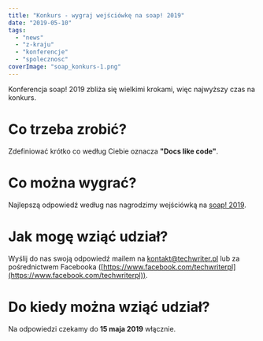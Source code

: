 ```yaml
---
title: "Konkurs - wygraj wejściówkę na soap! 2019"
date: "2019-05-10"
tags:
  - "news"
  - "z-kraju"
  - "konferencje"
  - "spolecznosc"
coverImage: "soap_konkurs-1.png"
---
```


Konferencja soap! 2019 zbliża się wielkimi krokami, więc najwyższy czas na
konkurs.

# Co trzeba zrobić?

Zdefiniować krótko co według Ciebie oznacza **"Docs like code"**.

# Co można wygrać?

Najlepszą odpowiedź według nas nagrodzimy wejściówką na
[soap! 2019](http://soapconf.com/).

# Jak mogę wziąć udział?

Wyślij do nas swoją odpowiedź mailem na
[kontakt@techwriter.pl](mailto:kontakt@techwriter.pl) lub za pośrednictwem
Facebooka
([https://www.facebook.com/techwriterpl](https://www.facebook.com/techwriterpl)).

# Do kiedy można wziąć udział?

Na odpowiedzi czekamy do **15 maja 2019** włącznie.
